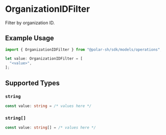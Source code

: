 # OrganizationIDFilter

Filter by organization ID.

## Example Usage

```typescript
import { OrganizationIDFilter } from "@polar-sh/sdk/models/operations";

let value: OrganizationIDFilter = [
  "<value>",
];
```

## Supported Types

### `string`

```typescript
const value: string = /* values here */
```

### `string[]`

```typescript
const value: string[] = /* values here */
```

